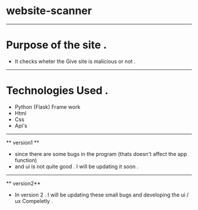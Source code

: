 # website-scanner 
-----------------------------
# Purpose of the site .
- It checks wheter the Give site is malicious or not .

----------------------------------

# Technologies Used .
- Python (Flask) Frame work 
- Html
- Css 
- Api's

--------------------------------------
 ** version1 **

- since there are some bugs in the program (thats doesn't affect the app function)
- and ui is not quite good . I will be updating it soon . 
-----------------------------------------------------------

 ** version2**

- In version 2 . I will be updating these small bugs and developing the ui / ux Compeletly . 
